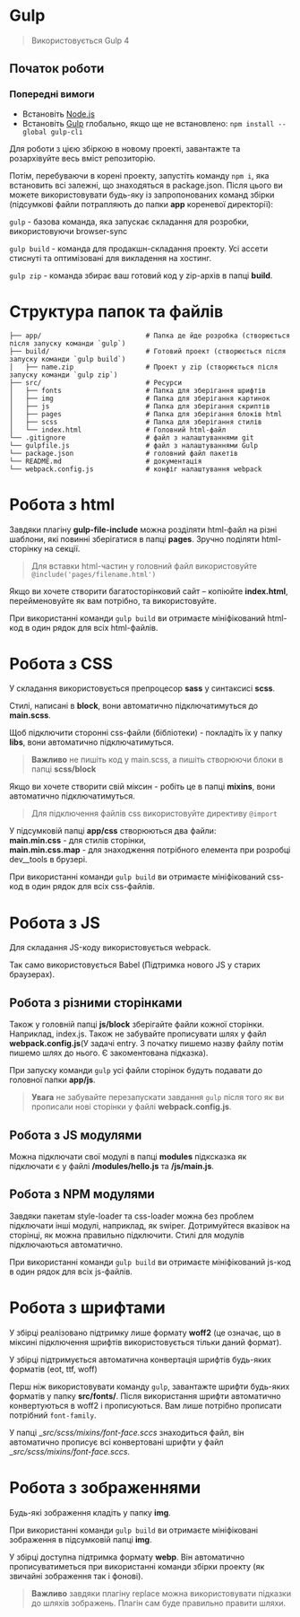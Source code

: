# Gulp
> Використовується Gulp 4

## Початок роботи

### Попередні вимоги

- Встановіть [Node.js](https://nodejs.org/)
- Встановіть [Gulp](https://gulpjs.com/docs/en/getting-started/quick-start) глобально, якщо ще не встановлено: `npm install --global gulp-cli`

Для роботи з цією збіркою в новому проекті, завантажте та розархівуйте весь вміст репозиторію.

Потім, перебуваючи в корені проекту, запустіть команду `npm i`, яка встановить всі залежні, що знаходяться в package.json.
Після цього ви можете використовувати будь-яку із запропонованих команд збірки (підсумкові файли потрапляють до папки __app__ кореневої директорії): <br>

`gulp` - базова команда, яка запускає складання для розробки, використовуючи browser-sync

`gulp build` - команда для продакшн-складання проекту. Усі ассети стиснуті та оптимізовані для викладення на хостинг.

`gulp zip` - команда збирає ваш готовий код у zip-архів в папці __build__.


# Структура папок та файлів

```
├── app/                          # Папка де йде розробка (створюється після запуску команди `gulp`) 
├── build/                        # Готовий проект (створюється після запуску команди `gulp build`) 
│   ├── name.zip                  # Проект у zip (створюється після запуску команди `gulp zip`)
├── src/                          # Ресурси
│   ├── fonts                     # Папка для зберігання шрифтів
│   ├── img                       # Папка для зберігання картинок
│   ├── js                        # Папка для зберігання скриптів
│   ├── pages                     # Папка для зберігання блоків html
│   ├── scss                      # Папка для зберігання стилів
│   └── index.html                # Головний html-файл
└── .gitignore                    # файл з налаштуваннями git
└── gulpfile.js                   # файл з налаштуваннями Gulp
└── package.json                  # головний файл пакетів
└── README.md                     # документація
└── webpack.config.js             # конфіг налаштування webpack
```

# Робота з html

Завдяки плагіну __gulp-file-include__ можна розділяти html-файл на різні шаблони, які повинні зберігатися в папці __pages__. Зручно поділяти html-сторінку на секції.

> Для вставки html-частин у головний файл використовуйте `@include('pages/filename.html')`

Якщо ви хочете створити багатосторінковий сайт – копіюйте __index.html__, перейменовуйте як вам потрібно, та використовуйте.

При використанні команди `gulp build` ви отримаєте мініфікований html-код в один рядок для всіх html-файлів.

# Робота з CSS

У складання використовується препроцесор __sass__ у синтаксисі __scss__.

Стилі, написані в __block__, вони автоматично підключатимуться до __main.scss__.

Щоб підключити сторонні css-файли (бібліотеки) - покладіть їх у папку __libs__, вони автоматично підключатимуться.

> __Важливо__ не пишіть код у main.scss, а пишіть створюючи блоки в папці __scss/block__

Якщо ви хочете створити свій міксин - робіть це в папці __mixins__, вони автоматично підключатимуться.

> Для підключення файлів css використовуйте директиву `@import`

У підсумковій папці __app/css__ створюються два файли: <br> __main.min.css__ - для стилів сторінки, <br> __main.min.css.map__ - для знаходження потрібного елемента при розробці dev__tools в брузері.

При використанні команди `gulp build` ви отримаєте мініфікований css-код в один рядок для всіх css-файлів.

# Робота з JS

Для складання JS-коду використовується webpack.

Так само використовується Babel (Підтримка нового JS у старих браузерах).

## Робота з різними сторінками

Також у головній папці __js/block__ зберігайте файли кожної сторінки. Наприклад, index.js. Також не забувайте прописувати шлях у файл __webpack.config.js__(У задачі entry. З початку пишемо назву файлу потім пишемо шлях до нього. Є закоментована підказка).

При запуску команди `gulp` усі файли сторінок будуть подавати до головної папки __app/js__.

> __Увага__ не забувайте перезапускати завдання `gulp` після того як ви прописали нові сторінки у файлі __webpack.config.js__.

## Робота з JS модулями

Можна підключати свої модулі в папці __modules__ підксказка як підключати є у файлі __/modules/hello.js__ та __/js/main.js__.

## Робота з NPM модулями

Завдяки пакетам style-loader та css-loader можна без проблем підключати інші модулі, наприклад, як swiper. Дотримуйтеся вказівок на сторінці, як можна правильно підключити. Стилі для модулів підключаються автоматично.

При використанні команди `gulp build` ви отримаєте мініфікований js-код в один рядок для всіх js-файлів.

# Робота з шрифтами

У збірці реалізовано підтримку лише формату __woff2__ (це означає, що в міксині підключення шрифтів використовується тільки даний формат).

У збірці підтримується автоматична конвертація шрифтів будь-яких форматів (eot, ttf, woff)

Перш ніж використовувати команду `gulp`, завантажте шрифти будь-яких форматів у папку __src/fonts/__. Після використання шрифти автоматично конвертуються в woff2 і прописуються. Вам лише потрібно прописати потрібний `font-family`.

У папці __src/scss/mixins/_font-face.sccs__ знаходиться файл, він автоматично прописує всі конвертовані шрифти у файл __src/scss/mixins/_font-face.sccs__.

# Робота з зображеннями

Будь-які зображення кладіть у папку __img__.

При використанні команди `gulp build` ви отримаєте мініфіковані зображення в підсумковій папці __img__.

У збірці доступна підтримка формату __webp__. Він автоматично прописуватиметься при використанні команди збірки проекту (як звичайні зображення так і фонові).

> __Важливо__ завдяки плагіну replace можна використовувати підказки до шляхів зображень. Плагін сам буде правильно правити шляхи.
